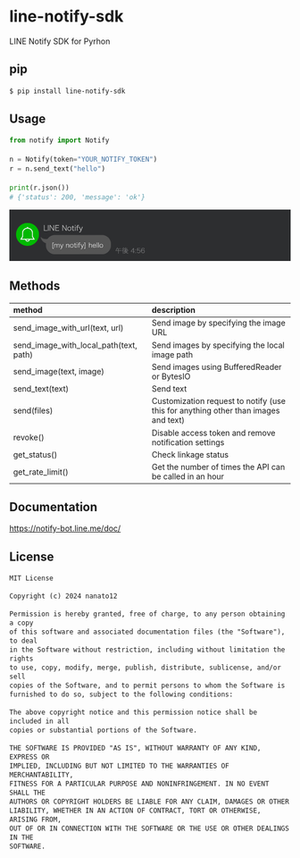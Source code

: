# line-notify-sdk

LINE Notify SDK for Pyrhon

## pip

```bash
$ pip install line-notify-sdk
```

## Usage

```python
from notify import Notify

n = Notify(token="YOUR_NOTIFY_TOKEN")
r = n.send_text("hello")

print(r.json())
# {'status': 200, 'message': 'ok'}
```

![notify](doc/image.png)

## Methods

| method | description |
| :- | :- |
| send_image_with_url(text, url) | Send image by specifying the image URL |
| send_image_with_local_path(text, path) | Send images by specifying the local image path |
| send_image(text, image) | Send images using BufferedReader or BytesIO |
| send_text(text) | Send text |
| send(files) | Customization request to notify (use this for anything other than images and text) |
| revoke() | Disable access token and remove notification settings |
| get_status() | Check linkage status |
| get_rate_limit() | Get the number of times the API can be called in an hour |

## Documentation

<https://notify-bot.line.me/doc/>

## License

```plain
MIT License

Copyright (c) 2024 nanato12

Permission is hereby granted, free of charge, to any person obtaining a copy
of this software and associated documentation files (the "Software"), to deal
in the Software without restriction, including without limitation the rights
to use, copy, modify, merge, publish, distribute, sublicense, and/or sell
copies of the Software, and to permit persons to whom the Software is
furnished to do so, subject to the following conditions:

The above copyright notice and this permission notice shall be included in all
copies or substantial portions of the Software.

THE SOFTWARE IS PROVIDED "AS IS", WITHOUT WARRANTY OF ANY KIND, EXPRESS OR
IMPLIED, INCLUDING BUT NOT LIMITED TO THE WARRANTIES OF MERCHANTABILITY,
FITNESS FOR A PARTICULAR PURPOSE AND NONINFRINGEMENT. IN NO EVENT SHALL THE
AUTHORS OR COPYRIGHT HOLDERS BE LIABLE FOR ANY CLAIM, DAMAGES OR OTHER
LIABILITY, WHETHER IN AN ACTION OF CONTRACT, TORT OR OTHERWISE, ARISING FROM,
OUT OF OR IN CONNECTION WITH THE SOFTWARE OR THE USE OR OTHER DEALINGS IN THE
SOFTWARE.
```
